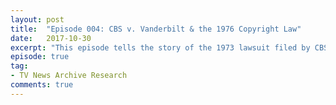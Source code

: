 ```yaml
---
layout: post
title:  "Episode 004: CBS v. Vanderbilt & the 1976 Copyright Law"
date:   2017-10-30
excerpt: "This episode tells the story of the 1973 lawsuit filed by CBS against Vanderbilt University."
episode: true
tag:
- TV News Archive Research
comments: true
---
```




